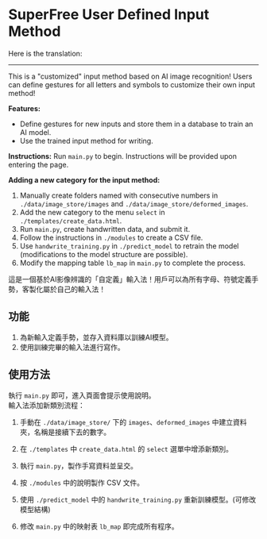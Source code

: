 # SuperFree User Defined Input Method

Here is the translation:

---

This is a "customized" input method based on AI image recognition! Users can define gestures for all letters and symbols to customize their own input method!

**Features:**
- Define gestures for new inputs and store them in a database to train an AI model.
- Use the trained input method for writing.

**Instructions:**
Run `main.py` to begin. Instructions will be provided upon entering the page.

**Adding a new category for the input method:**
1. Manually create folders named with consecutive numbers in `./data/image_store/images` and `./data/image_store/deformed_images`.
2. Add the new category to the menu `select` in `./templates/create_data.html`.
3. Run `main.py`, create handwritten data, and submit it.
4. Follow the instructions in `./modules` to create a CSV file.
5. Use `handwrite_training.py` in `./predict_model` to retrain the model (modifications to the model structure are possible).
6. Modify the mapping table `lb_map` in `main.py` to complete the process.

這是一個基於AI影像辨識的「自定義」輸入法！用戶可以為所有字母、符號定義手勢，客製化屬於自己的輸入法！
## 功能
1. 為新輸入定義手勢，並存入資料庫以訓練AI模型。
2. 使用訓練完畢的輸入法進行寫作。
## 使用方法
執行 `main.py` 即可，進入頁面會提示使用說明。 
\
輸入法添加新類別流程：

1. 手動在 `./data/image_store/` 下的 `images`、`deformed_images` 中建立資料夾，名稱是接續下去的數字。

2. 在 `./templates` 中 `create_data.html` 的 `select` 選單中增添新類別。

3. 執行 `main.py`，製作手寫資料並呈交。

4. 按 `./modules` 中的說明製作 CSV 文件。

5. 使用 `./predict_model` 中的 `handwrite_training.py` 重新訓練模型。(可修改模型結構)

6. 修改 `main.py` 中的映射表 `lb_map` 即完成所有程序。